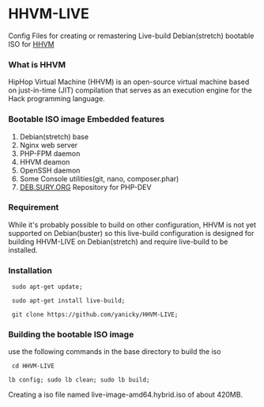 # HHVM-LIVE
Config Files for creating or remastering Live-build Debian(stretch) bootable ISO for [HHVM](https://hhvm.com)

### What is HHVM

HipHop Virtual Machine (HHVM) is an open-source virtual machine based on just-in-time (JIT) compilation that serves as an execution engine for the Hack programming language.

### Bootable ISO image Embedded features

1. Debian(stretch) base
2. Nginx web server
3. PHP-FPM daemon
4. HHVM deamon
5. OpenSSH daemon
6. Some Console utilities(git, nano, composer.phar)
7. [DEB.SURY.ORG](https://deb.sury.org) Repository for PHP-DEV

### Requirement

While it's probably possible to build on other configuration, HHVM is not yet supported on Debian(buster) so this live-build configuration is designed for building HHVM-LIVE on Debian(stretch) and require live-build to be installed.

### Installation
``` sudo apt-get update;```

``` sudo apt-get install live-build;```

``` git clone https://github.com/yanicky/HHVM-LIVE;```

### Building the bootable ISO image
use the following commands in the base directory to build the iso

``` cd HHVM-LIVE```

```lb config; sudo lb clean; sudo lb build;```

Creating a iso file named live-image-amd64.hybrid.iso of about 420MB.

